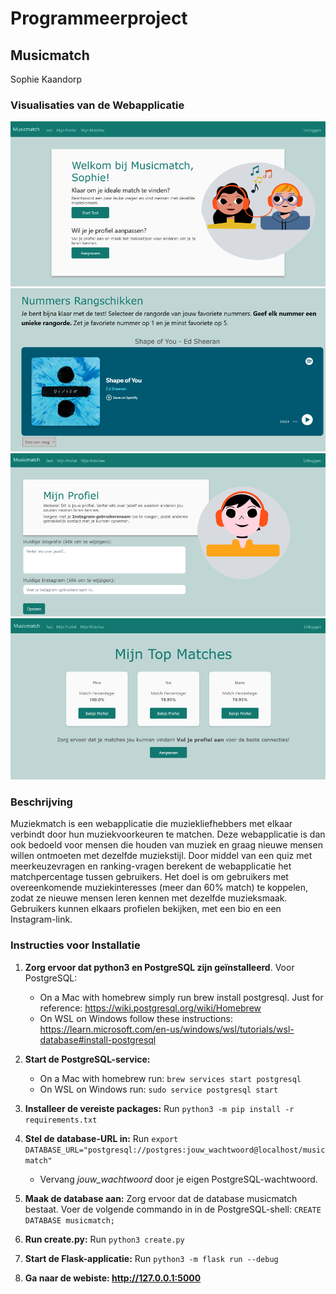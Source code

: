 # Programmeerproject
## **Musicmatch**
Sophie Kaandorp

### Visualisaties van de Webapplicatie
![Home](home.png)
![Rang](rang.png)
![Mijn Profiel](mijn_profiel.png)
![Matches](matches.png)

### Beschrijving
Muziekmatch is een webapplicatie die muziekliefhebbers met elkaar verbindt door hun muziekvoorkeuren te matchen. Deze webapplicatie is dan ook bedoeld voor mensen die houden van muziek en graag nieuwe mensen willen ontmoeten met dezelfde muziekstijl. Door middel van een quiz met meerkeuzevragen en ranking-vragen berekent de webapplicatie het matchpercentage tussen gebruikers. Het doel is om gebruikers met overeenkomende muziekinteresses (meer dan 60% match) te koppelen, zodat ze nieuwe mensen leren kennen met dezelfde muzieksmaak. Gebruikers kunnen elkaars profielen bekijken, met een bio en een Instagram-link. 

### Instructies voor Installatie
1. **Zorg ervoor dat python3 en PostgreSQL zijn geïnstalleerd**. Voor PostgreSQL:
    - On a Mac with homebrew simply run brew install postgresql. Just for reference: https://wiki.postgresql.org/wiki/Homebrew
    - On WSL on Windows follow these instructions: https://learn.microsoft.com/en-us/windows/wsl/tutorials/wsl-database#install-postgresql

2. **Start de PostgreSQL-service:**
    - On a Mac with homebrew run: `brew services start postgresql`
    - On WSL on Windows run: `sudo service postgresql start`

3. **Installeer de vereiste packages:**
Run `python3 -m pip install -r requirements.txt`

4. **Stel de database-URL in:** Run `export DATABASE_URL="postgresql://postgres:jouw_wachtwoord@localhost/musicmatch"`
    - Vervang *jouw_wachtwoord* door je eigen PostgreSQL-wachtwoord.

5. **Maak de database aan:** Zorg ervoor dat de database musicmatch bestaat. Voer de volgende commando in in de PostgreSQL-shell:
`CREATE DATABASE musicmatch;`

6. **Run create.py:**
Run 
`python3 create.py`

7. **Start de Flask-applicatie:**
Run 
`python3 -m flask run --debug`

8. **Ga naar de webiste: http://127.0.0.1:5000**


